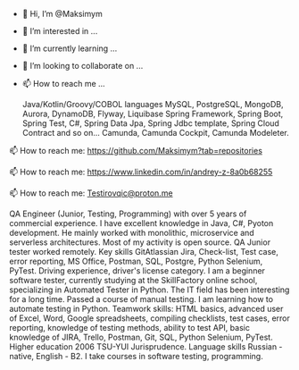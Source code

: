 - 👋 Hi, I’m @Maksimym
- 👀 I’m interested in ...
- 🌱 I’m currently learning ...
- 💞️ I’m looking to collaborate on ...
- 📫 How to reach me ...

    Java/Kotlin/Groovy/COBOL languages
    MySQL, PostgreSQL, MongoDB, Aurora, DynamoDB, Flyway, Liquibase
    Spring Framework, Spring Boot, Spring Test, C#, Spring Data Jpa, Spring Jdbc template, Spring Cloud Contract and so on...
    Camunda, Camunda Cockpit, Camunda Modeleter.
    
📫 How to reach me: https://github.com/Maksimym?tab=repositories

📫 How to reach me: https://www.linkedin.com/in/andrey-z-8a0b68255

📫 How to reach me: Testirovqic@proton.me 

QA Engineer (Junior, Testing, Programming) with over 5 years of commercial experience. I have excellent knowledge in Java, C#, Pyoton development. He mainly worked with monolithic, microservice and serverless architectures. Most of my activity is open source. QA Junior tester worked remotely. Key skills GitAtlassian Jira, Check-list, Test case, error reporting, MS Office, Postman, SQL, Postgre, Python Selenium, PyTest. Driving experience, driver's license category. I am a beginner software tester, currently studying at the SkillFactory online school, specializing in Automated Tester in Python. The IT field has been interesting for a long time. Passed a course of manual testing. I am learning how to automate testing in Python. Teamwork skills: HTML basics, advanced user of Excel, Word, Google spreadsheets, compiling checklists, test cases, error reporting, knowledge of testing methods, ability to test API, basic knowledge of JIRA, Trello, Postman, Git, SQL, Python Selenium, PyTest. Higher education 2006 TSU-YUI Jurisprudence. Language skills Russian - native, English - B2. I take courses in software testing, programming.

<!---
Maksimym/Maksimym is a ✨ special ✨ repository because its `README.md` (this file) appears on your GitHub profile.
You can click the Preview link to take a look at your changes.
--->
